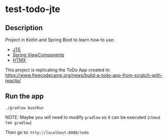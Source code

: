 # test-todo-jte

## Description

Project in Kotlin and Spring Boot to learn how to use:
- [JTE](https://jte.gg/)
- [Spring ViewComponents](https://github.com/tschuehly/spring-view-component)
- [HTMX](https://htmx.org/)

This project is replicating the ToDo App created in: https://www.freecodecamp.org/news/build-a-todo-app-from-scratch-with-reactjs/

## Run the app

```
./gradlew bootRun
```

NOTE: Maybe you will need to modify `gradlew` so it can be executed (`chmod 744 gradlew`)

Then go to: `http://localhost:8080/todo`
